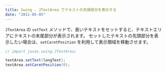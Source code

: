 ```yaml
---
title: Swing - JTextArea でテキストの先頭部分を表示する
date: "2011-05-05"
---
```


`JTextArea` の `setText` メソッドで、長いテキストをセットすると、テキストエリアにテキストの末尾部分が表示されます。
セットしたテキストの先頭部分を表示したい場合は、`setCaretPosition` を利用して表示領域を移動させます。

~~~ java
// import javax.swing.JTextArea;

textArea.setText(longText);
textArea.setCaretPosition(0);
~~~

